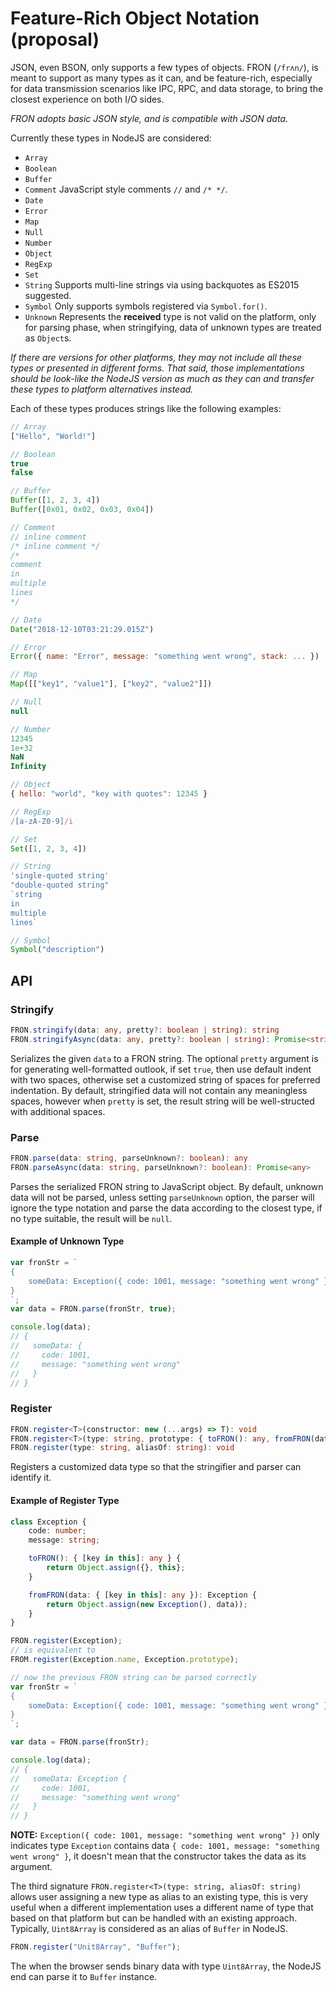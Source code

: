 # Feature-Rich Object Notation (proposal)

JSON, even BSON, only supports a few types of objects. FRON (`/frʌn/`), is meant
to support as many types as it can, and be feature-rich, especially for data 
transmission scenarios like IPC, RPC, and data storage, to bring the closest 
experience on both I/O sides.

*FRON adopts basic JSON style, and is compatible with JSON data.*

Currently these types in NodeJS are considered:

- `Array`
- `Boolean`
- `Buffer`
- `Comment` JavaScript style comments `//` and `/* */`.
- `Date`
- `Error`
- `Map`
- `Null`
- `Number`
- `Object`
- `RegExp`
- `Set`
- `String` Supports multi-line strings via using backquotes as ES2015 suggested.
- `Symbol` Only supports symbols registered via `Symbol.for()`.
- `Unknown` Represents the **received** type is not valid on the platform, only 
    for parsing phase, when stringifying, data of unknown types are treated as
    `Object`s.

*If there are versions for other platforms, they may not include all these types*
*or presented in different forms. That said, those implementations should be*
*look-like the NodeJS version as much as they can and transfer these types to*
*platform alternatives instead.*

Each of these types produces strings like the following examples:

```javascript
// Array
["Hello", "World!"]

// Boolean
true
false

// Buffer
Buffer([1, 2, 3, 4])
Buffer([0x01, 0x02, 0x03, 0x04])

// Comment
// inline comment
/* inline comment */
/*
comment
in
multiple
lines
*/

// Date
Date("2018-12-10T03:21:29.015Z")

// Error
Error({ name: "Error", message: "something went wrong", stack: ... })

// Map
Map([["key1", "value1"], ["key2", "value2"]])

// Null
null

// Number
12345
1e+32
NaN
Infinity

// Object
{ hello: "world", "key with quotes": 12345 }

// RegExp
/[a-zA-Z0-9]/i

// Set
Set([1, 2, 3, 4])

// String
'single-quoted string'
"double-quoted string"
`string
in
multiple
lines`

// Symbol
Symbol("description")
```

## API

### Stringify

```typescript
FRON.stringify(data: any, pretty?: boolean | string): string
FRON.stringifyAsync(data: any, pretty?: boolean | string): Promise<string>
```

Serializes the given `data` to a FRON string. The optional `pretty` argument is 
for generating well-formatted outlook, if set `true`, then use default indent 
with two spaces, otherwise set a customized string of spaces for preferred 
indentation. By default, stringified data will not contain any meaningless 
spaces, however when `pretty` is set, the result string will be well-structed 
with additional spaces.

### Parse

```typescript
FRON.parse(data: string, parseUnknown?: boolean): any
FRON.parseAsync(data: string, parseUnknown?: boolean): Promise<any>
```

Parses the serialized FRON string to JavaScript object. By default, unknown data
will not be parsed, unless setting `parseUnknown` option, the parser will ignore
the type notation and parse the data according to the closest type, if no type 
suitable, the result will be `null`.

#### Example of Unknown Type

```javascript
var fronStr = `
{
    someData: Exception({ code: 1001, message: "something went wrong" })
}
`;
var data = FRON.parse(fronStr, true);

console.log(data);
// {
//   someData: {
//     code: 1001,
//     message: "something went wrong"
//   }
// }
```

### Register

```typescript
FRON.register<T>(constructor: new (...args) => T): void
FRON.register<T>(type: string, prototype: { toFRON(): any, fromFRON(data: any): T }): void
FRON.register(type: string, aliasOf: string): void
```

Registers a customized data type so that the stringifier and parser can identify
it.

#### Example of Register Type

```typescript
class Exception {
    code: number;
    message: string;

    toFRON(): { [key in this]: any } {
        return Object.assign({}, this};
    }

    fromFRON(data: { [key in this]: any }): Exception {
        return Object.assign(new Exception(), data));
    }
}

FRON.register(Exception);
// is equivalent to
FROM.register(Exception.name, Exception.prototype);

// now the previous FRON string can be parsed correctly
var fronStr = `
{
    someData: Exception({ code: 1001, message: "something went wrong" })
}
`;

var data = FRON.parse(fronStr);

console.log(data);
// {
//   someData: Exception {
//     code: 1001,
//     message: "something went wrong"
//   }
// }
```

**NOTE:** `Exception({ code: 1001, message: "something went wrong" })` only 
indicates type `Exception` contains data 
`{ code: 1001, message: "something went wrong" }`, it doesn't mean that the
constructor takes the data as its argument.

The third signature `FRON.register<T>(type: string, aliasOf: string)` allows 
user assigning a new type as alias to an existing type, this is very useful when
a different implementation uses a different name of type that based on that 
platform but can be handled with an existing approach. Typically, `Uint8Array` 
is considered as an alias of `Buffer` in NodeJS.

```javascript
FRON.register("Unit8Array", "Buffer");
```

The when the browser sends binary data with type `Uint8Array`, the NodeJS end 
can parse it to `Buffer` instance.